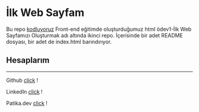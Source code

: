 # İlk Web Sayfam

Bu repo [kodluyoruz](https://kodluyoruz.org/) Front-end eğitimde oluşturduğumuz html ödev1-İlk Web Sayfamızı Oluşturmak adı altında ikinci repo. İçerisinde bir adet README dosyası, bir adet de index.html barındırıyor.

## Hesaplarım

---

Github [click](https://github.com/cetinyazici) !

LinkedIn [click](https://www.linkedin.com/in/cetinyazici/) !

Patika.dev [click](https://app.patika.dev/yazilimyazici) !


